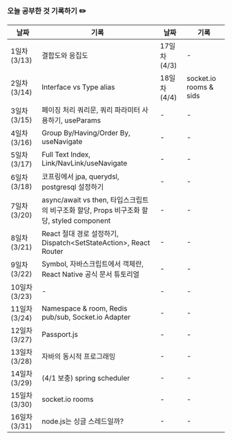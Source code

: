 ### 오늘 공부한 것 기록하기 ✏️

| 날짜 | 기록 | 날짜 | 기록 |
| --- | --- | --- | --- |
| 1일차 (3/13) | 결합도와 응집도 | 17일차 (4/3) | - |
| 2일차 (3/14) | Interface vs Type alias | 18일차 (4/4) | socket.io rooms & sids |
| 3일차 (3/15) | 페이징 처리 쿼리문, 쿼리 파라미터 사용하기, useParams | - | - |
| 4일차 (3/16) | Group By/Having/Order By, useNavigate | - | - |
| 5일차 (3/17) | Full Text Index, Link/NavLink/useNavigate | - | - |
| 6일차 (3/18) | 코프링에서 jpa, querydsl, postgresql 설정하기 | - | - |
| 7일차 (3/20) | async/await vs then, 타입스크립트의 비구조화 할당, Props 비구조화 할당, styled component | - | - |
| 8일차 (3/21) | React 절대 경로 설정하기, Dispatch<SetStateAction<T>>, React Router | - | - |
| 9일차 (3/22) | Symbol, 자바스크립트에서 객체란, React Native 공식 문서 튜토리얼 | - | - |
| 10일차 (3/23) | - | - | - |
| 11일차 (3/24) | Namespace & room, Redis pub/sub, Socket.io Adapter | - | - |
| 12일차 (3/27) | Passport.js | - | - |
| 13일차 (3/28) | 자바의 동시적 프로그래밍 | - | - |
| 14일차 (3/29) | (4/1 보충) spring scheduler | - | - |
| 15일차 (3/30) | socket.io rooms | - | - |
| 16일차 (3/31) | node.js는 싱글 스레드일까? | - | - |